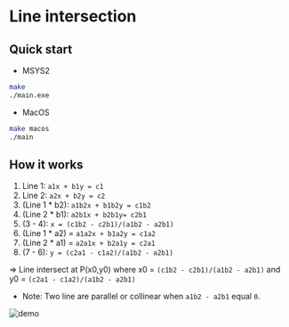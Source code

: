 # Line intersection

## Quick start

- MSYS2

```bash
make
./main.exe
```

- MacOS

```bash
make macos
./main
```

## How it works

1. Line 1: `a1x + b1y = c1`
2. Line 2: `a2x + b2y = c2`
3. (Line 1 * b2): `a1b2x + b1b2y = c1b2` 
4. (Line 2 * b1): `a2b1x + b2b1y= c2b1` 
5. (3 - 4): `x = (c1b2 - c2b1)/(a1b2 - a2b1)`
6. (Line 1 * a2) = `a1a2x + b1a2y = c1a2`
7. (Line 2 * a1) = `a2a1x + b2a1y = c2a1`
8. (7 - 6): `y = (c2a1 - c1a2)/(a1b2 - a2b1)`

=> Line intersect at P(x0,y0) where x0 = `(c1b2 - c2b1)/(a1b2 - a2b1)` and y0 = `(c2a1 - c1a2)/(a1b2 - a2b1)`

- Note: Two line are parallel or collinear when `a1b2 - a2b1` equal `0`. 

![demo](lineintersection.gif)
